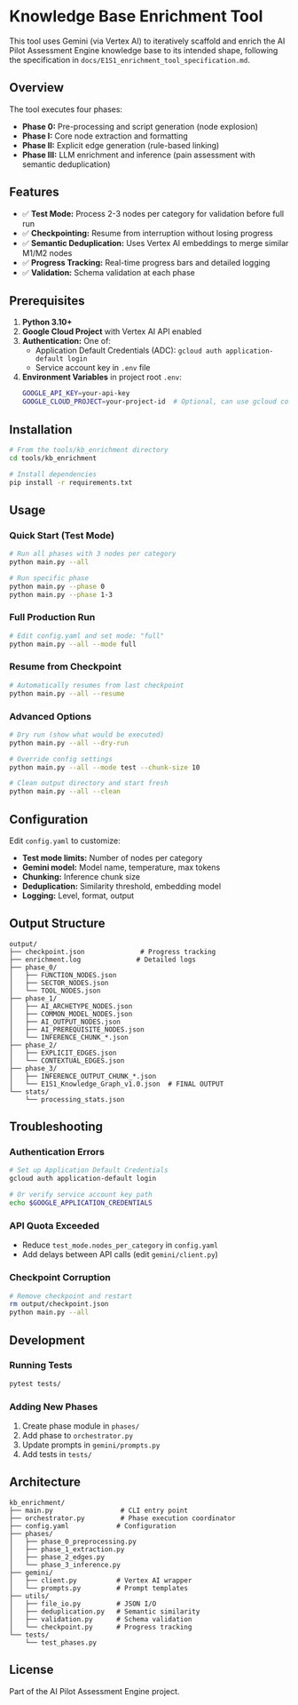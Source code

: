 # Knowledge Base Enrichment Tool

This tool uses Gemini (via Vertex AI) to iteratively scaffold and enrich the AI Pilot Assessment Engine knowledge base to its intended shape, following the specification in `docs/E1S1_enrichment_tool_specification.md`.

## Overview

The tool executes four phases:

- **Phase 0:** Pre-processing and script generation (node explosion)
- **Phase I:** Core node extraction and formatting
- **Phase II:** Explicit edge generation (rule-based linking)
- **Phase III:** LLM enrichment and inference (pain assessment with semantic deduplication)

## Features

- ✅ **Test Mode:** Process 2-3 nodes per category for validation before full run
- ✅ **Checkpointing:** Resume from interruption without losing progress
- ✅ **Semantic Deduplication:** Uses Vertex AI embeddings to merge similar M1/M2 nodes
- ✅ **Progress Tracking:** Real-time progress bars and detailed logging
- ✅ **Validation:** Schema validation at each phase

## Prerequisites

1. **Python 3.10+**
2. **Google Cloud Project** with Vertex AI API enabled
3. **Authentication:** One of:
   - Application Default Credentials (ADC): `gcloud auth application-default login`
   - Service account key in `.env` file
4. **Environment Variables** in project root `.env`:
   ```bash
   GOOGLE_API_KEY=your-api-key
   GOOGLE_CLOUD_PROJECT=your-project-id  # Optional, can use gcloud config
   ```

## Installation

```bash
# From the tools/kb_enrichment directory
cd tools/kb_enrichment

# Install dependencies
pip install -r requirements.txt
```

## Usage

### Quick Start (Test Mode)

```bash
# Run all phases with 3 nodes per category
python main.py --all

# Run specific phase
python main.py --phase 0
python main.py --phase 1-3
```

### Full Production Run

```bash
# Edit config.yaml and set mode: "full"
python main.py --all --mode full
```

### Resume from Checkpoint

```bash
# Automatically resumes from last checkpoint
python main.py --all --resume
```

### Advanced Options

```bash
# Dry run (show what would be executed)
python main.py --all --dry-run

# Override config settings
python main.py --all --mode test --chunk-size 10

# Clean output directory and start fresh
python main.py --all --clean
```

## Configuration

Edit `config.yaml` to customize:

- **Test mode limits:** Number of nodes per category
- **Gemini model:** Model name, temperature, max tokens
- **Chunking:** Inference chunk size
- **Deduplication:** Similarity threshold, embedding model
- **Logging:** Level, format, output

## Output Structure

```
output/
├── checkpoint.json              # Progress tracking
├── enrichment.log              # Detailed logs
├── phase_0/
│   ├── FUNCTION_NODES.json
│   ├── SECTOR_NODES.json
│   └── TOOL_NODES.json
├── phase_1/
│   ├── AI_ARCHETYPE_NODES.json
│   ├── COMMON_MODEL_NODES.json
│   ├── AI_OUTPUT_NODES.json
│   ├── AI_PREREQUISITE_NODES.json
│   └── INFERENCE_CHUNK_*.json
├── phase_2/
│   ├── EXPLICIT_EDGES.json
│   └── CONTEXTUAL_EDGES.json
├── phase_3/
│   ├── INFERENCE_OUTPUT_CHUNK_*.json
│   └── E1S1_Knowledge_Graph_v1.0.json  # FINAL OUTPUT
└── stats/
    └── processing_stats.json
```

## Troubleshooting

### Authentication Errors

```bash
# Set up Application Default Credentials
gcloud auth application-default login

# Or verify service account key path
echo $GOOGLE_APPLICATION_CREDENTIALS
```

### API Quota Exceeded

- Reduce `test_mode.nodes_per_category` in `config.yaml`
- Add delays between API calls (edit `gemini/client.py`)

### Checkpoint Corruption

```bash
# Remove checkpoint and restart
rm output/checkpoint.json
python main.py --all
```

## Development

### Running Tests

```bash
pytest tests/
```

### Adding New Phases

1. Create phase module in `phases/`
2. Add phase to `orchestrator.py`
3. Update prompts in `gemini/prompts.py`
4. Add tests in `tests/`

## Architecture

```
kb_enrichment/
├── main.py                 # CLI entry point
├── orchestrator.py         # Phase execution coordinator
├── config.yaml            # Configuration
├── phases/
│   ├── phase_0_preprocessing.py
│   ├── phase_1_extraction.py
│   ├── phase_2_edges.py
│   └── phase_3_inference.py
├── gemini/
│   ├── client.py          # Vertex AI wrapper
│   └── prompts.py         # Prompt templates
├── utils/
│   ├── file_io.py         # JSON I/O
│   ├── deduplication.py   # Semantic similarity
│   ├── validation.py      # Schema validation
│   └── checkpoint.py      # Progress tracking
└── tests/
    └── test_phases.py
```

## License

Part of the AI Pilot Assessment Engine project.
